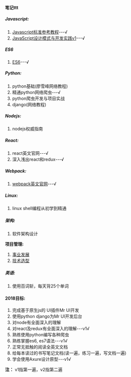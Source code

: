 

#### 笔记ttt

##### Javascript:

1. [Javascript标准参考教程](javascript/javascript标准参考教程.md)---√
2. [JavaScript设计模式与开发实践v1](javascript/javascript设计模式与开发实践.md)---√

##### ES6

1. [ES6](ecmascript6/README.md)---√

##### Python: 

1. python基础(廖雪峰网络教程)
2. 精通python网络爬虫---√
3. python爬虫开发与项目实战 
4. django(网络教程)

##### Nodejs:

1. nodejs权威指南      

##### React:

1. react英文官网---√
2. 深入浅出react和redux---√

##### Webpack:
1. [webpack英文官网](webpack-react-redux/webpack.md)---√

##### Linux:

1. linux shell编程从初学到精通

##### 架构:

1. 软件架构设计

**项目管理:**

1. [事业发展](qualified-team-leader/career-development.md)
2. [技术选型](qualified-team-leader/technical-selection.md)

##### 英语:
1. 使用百词斩，每天背25个单词

#### 2018目标:

1. 完成基于原生js的 UI插件Mr UI开发
2. 使用python django为Mr UI开发后台
3. 对node有全面深入的理解
4. 对react及redux有全面深入的理解---v1√
5. 熟练使用python编写各种爬虫
6. 熟练掌握es6, es7语法---v1√
7. 正常无抵触的阅读全英文文档
8. 给每本读过的书写笔记文档(读一遍，练习一遍，写文档一遍)
9. 学会使用Axure设计原型---v1√


**注：** v1指第一遍，v2指第二遍